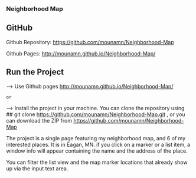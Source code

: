 ### Neighborhood Map

## GitHub

Github Repository: https://github.com/mounamn/Neighborhood-Map

Github Pages: http://mounamn.github.io/Neighborhood-Map/

## Run the Project

--> Use Github pages http://mounamn.github.io/Neighborhood-Map/
   
    or
	
--> Install the project in your machine. You can clone the repository using ## git clone https://github.com/mounamn/Neighborhood-Map.git , or you can download the ZIP from https://github.com/mounamn/Neighborhood-Map

The project is a single page featuring my neighborhood map, and 6 of my interested places. It is in Eagan, MN.
if you click on a marker or a list item, a window info will appear containing the name and the address of the place. 

You can filter the list view and the map marker locations that already show up via the input text area.

